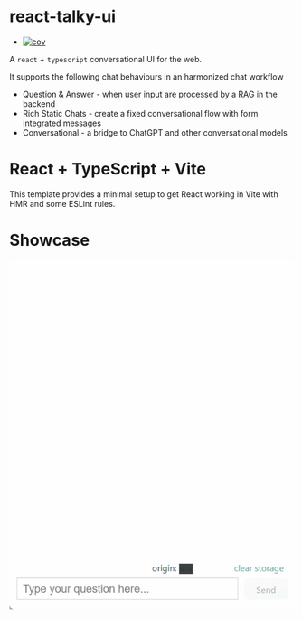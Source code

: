 # react-talky-ui

+ [![cov](https://damianofds.github.io/react-vecty-ui/badges/coverage.svg)](https://github.com/damianofds/react-vecty-ui/actions)

A `react` + `typescript` conversational UI for the web.

It supports the following chat behaviours in an harmonized chat workflow 

* Question & Answer - when user input are processed by a RAG in the backend
* Rich Static Chats - create a fixed conversational flow with form integrated messages  
* Conversational - a bridge to ChatGPT and other conversational models

# React + TypeScript + Vite

This template provides a minimal setup to get React working in Vite with HMR and some ESLint rules.

# Showcase

![](https://github.com/Damianofds/react-talk-ui/blob/main/react-talk-ui.gif)


